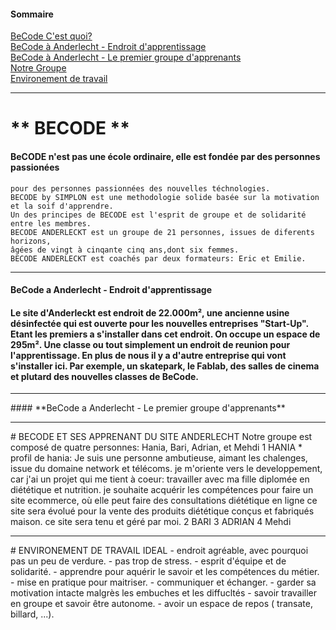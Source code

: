 
#### **Sommaire**

[BeCode C'est quoi?](#Becodecq)  
[BeCode à Anderlecht - Endroit d'apprentissage](#Becodeaded)      
[BeCode à Anderlecht - Le premier groupe d'apprenants](#Becodeadlpga)     
[Notre Groupe](#notregroupe)     
[Environement de travail](#environement)      

---
<a name="Becodecq"/>

# **                  BECODE **
#### BeCODE n'est pas une école ordinaire, elle est fondée par des personnes passionées 
    pour des personnes passionnées des nouvelles téchnologies.
    BECODE by SIMPLON est une methodologie solide basée sur la motivation et la soif d'apprendre.
    Un des principes de BECODE est l'esprit de groupe et de solidarité entre les membres.
    BECODE ANDERLECKT est un groupe de 21 personnes, issues de diferents horizons, 
    âgées de vingt à cinqante cinq ans,dont six femmes.
    BECODE ANDERLECKT est coachés par deux formateurs: Eric et Emilie.

---
<a name="Becodeaded"/>   

#### **BeCode a Anderlecht - Endroit d'apprentissage**
#### Le site d'Anderleckt est endroit de 22.000m², une ancienne usine désinfectée qui est ouverte pour les nouvelles entreprises "Start-Up". Etant les    premiers a s'installer dans cet endroit. On occupe un espace de 295m². Une classe ou tout simplement un endroit de reunion pour l'apprentissage. En plus de nous il y a d'autre entreprise qui vont s'installer ici. Par exemple, un skatepark, le Fablab, des salles de cinema et plutard des nouvelles classes de BeCode.

---
<a name="Becodeadlpga"/>     
#### **BeCode a Anderlecht - Le premier groupe d'apprenants**

---
<a name="notregroupe"/>  
# BECODE ET SES APPRENANT DU SITE ANDERLECHT 
Notre groupe est composé de quatre personnes: Hania, Bari, Adrian, et Mehdi
1 HANIA 
  * profil de hania:
      Je suis une personne ambutieuse, aimant les chalenges, issue du domaine network et télécoms.
      je m'oriente vers le developpement, car j'ai un projet qui me tient à coeur: travailler avec ma fille
      diplomée en diététique et nutrition. je souhaite acquérir les compétences pour faire un site ecommerce, 
      où elle peut faire des consultations diététique en ligne ce site sera évolué pour la vente des produits diététique 
      conçus et fabriqués maison. ce site sera tenu et géré par moi.
2 BARI
3 ADRIAN
4 Mehdi 

--- 
<a name="environement"/>     
# ENVIRONEMENT DE TRAVAIL IDEAL
-  endroit agréable, avec pourquoi pas un peu de verdure.
-  pas trop de stress.
-  esprit d'équipe et de solidarité.
-  apprendre pour aquérir le savoir et les compétences du métier.
-  mise en pratique pour maitriser.
-  communiquer et échanger.
-  garder sa motivation intacte malgrès les embuches et les diffucltés
-  savoir travailler en groupe et savoir être autonome.
- avoir un espace de repos ( transate, billard, ...).
